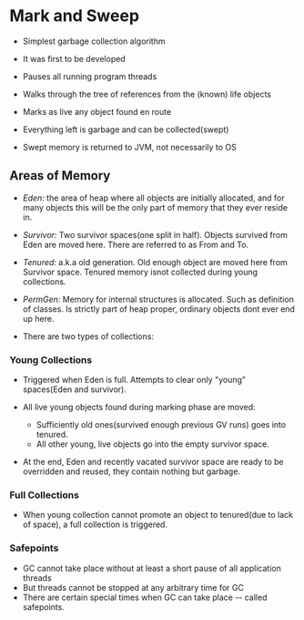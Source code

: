# Mark and Sweep

- Simplest garbage collection algorithm
- It was first to be developed


- Pauses all running program threads
- Walks through the tree of references from the (known) life objects
- Marks as live any object found en route
- Everything left is garbage and can be collected(swept)
- Swept memory is returned to JVM, not necessarily to OS


## Areas of Memory

- *Eden:* the area of heap where all objects are initially allocated, and for
  many objects this will be the only part of memory that they ever reside in.

- *Survivor:* Two survivor spaces(one split in half). Objects survived from Eden
  are moved here. There are referred to as From and To.

- *Tenured:*  a.k.a old generation. Old enough object are moved here from
  Survivor space. Tenured memory isnot collected during young collections.

- *PermGen:* Memory for internal structures is allocated. Such as definition of
  classes. Is strictly part of heap proper, ordinary objects dont ever end up here.


* There are two types of collections:

### Young Collections

- Triggered when Eden is full.
Attempts to clear only "young" spaces(Eden and survivor).

- All live young objects found during marking phase are moved:

  - Sufficiently old ones(survived enough previous GV runs) goes into tenured.
  - All other young, live objects go into the empty survivor space.

- At the end, Eden and recently vacated survivor space are ready to be
  overridden and reused, they contain nothing but garbage.

### Full Collections

- When young collection cannot promote an object to tenured(due to lack of
  space), a full collection is triggered.

### Safepoints

- GC cannot take place without at least a short pause of all application threads
- But threads cannot be stopped at any arbitrary time for GC
- There are certain special times when GC can take place -- called safepoints.
